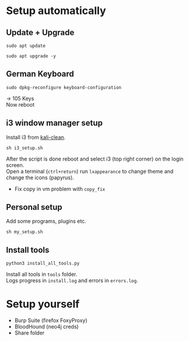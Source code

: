 # Setup automatically
## Update + Upgrade
```
sudo apt update
```
```
sudo apt upgrade -y
```
## German Keyboard
```
sudo dpkg-reconfigure keyboard-configuration
```
→ 105 Keys <br>
Now reboot

## i3 window manager setup
Install i3 from [kali-clean](https://github.com/xct/kali-clean).
```
sh i3_setup.sh
```
After the script is done reboot and select i3 (top right corner) on the login screen. <br>
Open a terminal (`ctrl+return`) run `lxappearance` to change theme and change the icons (papyrus).
* Fix copy in vm problem with `copy_fix`

## Personal setup
Add some programs, plugins etc. 
```
sh my_setup.sh
```

## Install tools
```
python3 install_all_tools.py
```
Install all tools in `tools` folder. <br>
Logs progress in `install.log` and errors in `errors.log`.

# Setup yourself
* Burp Suite (firefox FoxyProxy)
* BloodHound (neo4j creds)
* Share folder

